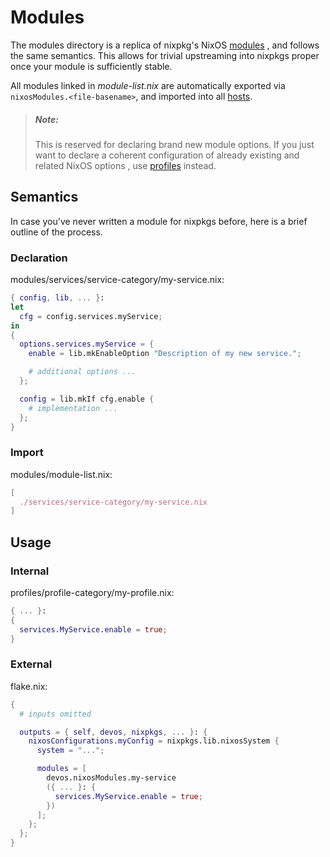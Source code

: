 # Modules
The modules directory is a replica of nixpkg's NixOS [modules][nixpkgs-modules]
, and follows the same semantics. This allows for trivial upstreaming into
nixpkgs proper once your module is sufficiently stable.

All modules linked in _module-list.nix_ are automatically exported via
`nixosModules.<file-basename>`, and imported into all [hosts](../concepts/hosts.md).


> ##### _Note:_
> This is reserved for declaring brand new module options. If you just want to
> declare a coherent configuration of already existing and related NixOS options
> , use [profiles](../concepts/profiles.md) instead.

## Semantics
In case you've never written a module for nixpkgs before, here is a brief
outline of the process.

### Declaration
modules/services/service-category/my-service.nix:
```nix
{ config, lib, ... }:
let
  cfg = config.services.myService;
in
{
  options.services.myService = {
    enable = lib.mkEnableOption "Description of my new service.";

    # additional options ...
  };

  config = lib.mkIf cfg.enable {
    # implementation ...
  };
}
```

### Import
modules/module-list.nix:
```nix
[
  ./services/service-category/my-service.nix
]
```

## Usage

### Internal
profiles/profile-category/my-profile.nix:
```nix
{ ... }:
{
  services.MyService.enable = true;
}
```

### External
flake.nix:
```nix
{
  # inputs omitted

  outputs = { self, devos, nixpkgs, ... }: {
    nixosConfigurations.myConfig = nixpkgs.lib.nixosSystem {
      system = "...";

      modules = [
        devos.nixosModules.my-service
        ({ ... }: {
          services.MyService.enable = true;
        })
      ];
    };
  };
}
```

[nixpkgs-modules]: https://github.com/NixOS/nixpkgs/tree/master/nixos/modules
